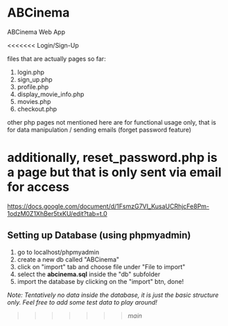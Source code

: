# ABCinema
ABCinema Web App

<<<<<<< Login/Sign-Up

files that are actually pages so far:

1) login.php
2) sign_up.php
3) profile.php
4) display_movie_info.php
5) movies.php
6) checkout.php


other php pages not mentioned here are for functional usage only, that is for data manipulation / sending emails (forget password feature)

additionally, reset_password.php is a page but that is only sent via email for access
=======
https://docs.google.com/document/d/1FsmzG7VI_KusaUCRhjcFe8Pm-1odzM0Z1XhBer5txKU/edit?tab=t.0


<h2>Setting up Database (using phpmyadmin)</h2>
<ol>
<li>go to localhost/phpmyadmin</li>
<li>create a new db called "ABCinema"</li>
<li>click on "import" tab and choose file under "File to import"</li>
<li>select the <b>abcinema.sql</b> inside the "db" subfolder</li>
<li>import the database by clicking on the "import" btn, done!</li>
</ol>

<i>Note: Tentatively no data inside the database, it is just the basic structure only. Feel free to add some test data to play around!<i>
>>>>>>> main
